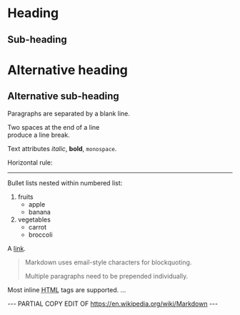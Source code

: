 Heading
=======

Sub-heading
-----------

# Alternative heading

## Alternative sub-heading

Paragraphs are separated 
by a blank line.

Two spaces at the end of a line  
produce a line break.

Text attributes _italic_, **bold**, `monospace`.

Horizontal rule:

---

Bullet lists nested within numbered list:

  1. fruits
     * apple
     * banana
  2. vegetables
     - carrot
     - broccoli

A [link](http://example.com).

> Markdown uses email-style
characters for blockquoting.
>
> Multiple paragraphs need to be prepended individually.

Most inline <abbr title="Hypertext Markup Language">HTML</abbr> tags are supported.
...

--- PARTIAL COPY EDIT OF https://en.wikipedia.org/wiki/Markdown ---
